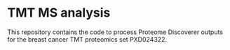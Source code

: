 # TMT MS analysis
This repository contains the code to process Proteome Discoverer outputs for the breast cancer TMT proteomics set PXD024322.
